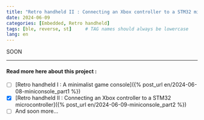 ```yaml
---
title: "Retro handheld II : Connecting an Xbox controller to a STM32 microcontroller"
date: 2024-06-09
categories: [Embedded, Retro handheld]
tags: [ble, reverse, st]     # TAG names should always be lowercase
lang: en
---
```


SOON


***

#### Read more here about this project :
- [ ] [Retro handheld I : A minimalist game console]({% post_url en/2024-06-08-miniconsole_part1 %})
- [x] [Retro handheld II : Connecting an Xbox controller to a STM32 microcontroller]({% post_url en/2024-06-09-miniconsole_part2 %})
- [ ] And soon more...